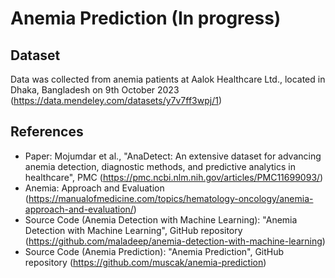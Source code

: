 # Anemia Prediction (In progress)

## Dataset
Data was collected from anemia patients at Aalok Healthcare Ltd., located in Dhaka, Bangladesh on 9th October 2023 (https://data.mendeley.com/datasets/y7v7ff3wpj/1)

## References
- Paper: Mojumdar et al., "AnaDetect: An extensive dataset for advancing anemia detection, diagnostic methods, and predictive analytics in healthcare", PMC (https://pmc.ncbi.nlm.nih.gov/articles/PMC11699093/)
- Anemia: Approach and Evaluation (https://manualofmedicine.com/topics/hematology-oncology/anemia-approach-and-evaluation/)
- Source Code (Anemia Detection with Machine Learning): "Anemia Detection with Machine Learning", GitHub repository (https://github.com/maladeep/anemia-detection-with-machine-learning)
- Source Code (Anemia Prediction): "Anemia Prediction", GitHub repository (https://github.com/muscak/anemia-prediction)
